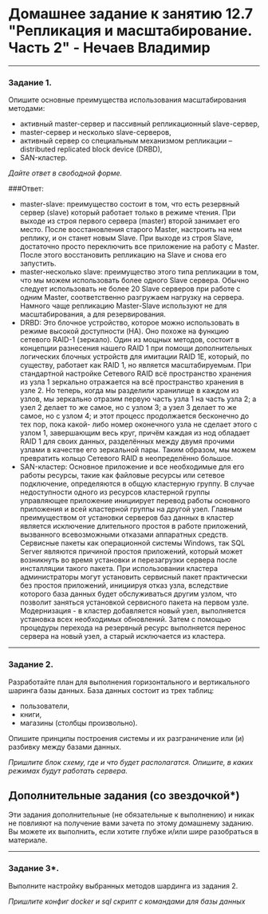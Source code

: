 # Домашнее задание к занятию 12.7 "Репликация и масштабирование. Часть 2" - Нечаев Владимир

---

### Задание 1.

Опишите основные преимущества использования масштабирования методами:

- активный master-сервер и пассивный репликационный slave-сервер, 
- master-сервер и несколько slave-серверов, 
- активный сервер со специальным механизмом репликации – distributed replicated block device (DRBD), 
- SAN-кластер.

*Дайте ответ в свободной форме.*

###Ответ:

- master-slave: преимущество состоит в том, что есть резервный сервер (slave) который работает только в режиме чтения. При выходе из строя первого сервера (master) второй занимает его место. После восстановления старого Master, настроить на нем реплику, и он станет новым Slave. При выходе из строя Slave, достаточно просто переключить все приложение на работу с Master. После этого восстановить репликацию на Slave и снова его запустить.
- master-несколько slave: преимущество этого типа репликации в том, что мы можем использовать более одного Slave сервера. Обычно следует использовать не более 20 Slave серверов при работе с одним Master, соответственно разгружаем нагрузку на сервера. Намного чаще репликацию Master-Slave используют не для масштабирования, а для резервирования. 
- DRBD: Это блочное устройство, которое можно использовать в режиме высокой доступности (HA). Оно похоже на функцию сетевого RAID-1 (зеркало). Один из мощных методов, состоит в концепции разнесения нашего RAID 1 при помощи дополнительных логических блочных устройств для имитации RAID 1E, который, по существу, работает как RAID 1, но является масштабируемым. При стандартной настройке Сетевого RAID всё пространство хранения из узла 1 зеркально отражается на всё пространство хранения в узле 2. Но теперь, когда мы разделили хранилище в каждом из узлов, мы зеркально отразим первую часть узла 1 на часть узла 2; а узел 2 делает то же самое, но с узлом 3; а узел 3 делает то же самое, но с узлом 4; и этот процесс продолжается бесконечно до тех пор, пока какой- либо номер оконечного узла не сделает этого с узлом 1, завершающим весь круг, причём каждая из нод обладает RAID 1 для своих данных, разделённых между двумя прочими узлами в качестве его зеркальной пары. Таким образом, мы можем превратить кольцо Сетевого RAID в неопределённо большое.
- SAN-кластер: Основное приложение и все необходимые для его работы ресурсы, такие как файловые ресурсы или сетевое подключение, определяются в общую кластерную группу. В случае недоступности одного из ресурсов кластерной группы управляющее приложение инициирует перевод работы основного приложения и всей кластерной группы на другой узел. Главным преимуществом от установки серверов баз данных в кластер является исключение длительного простоя в работе приложений, вызванного всевозможными отказами аппаратных средств. Сервисные пакеты как операционной системы Windows, так SQL Server являются причиной простоя приложений, который может возникнуть во время установки и перезагрузки сервера после инсталляции такого пакета. При использовании кластера администраторы могут установить сервисный пакет практически без простоя приложений, инициируя отказ узла, вследствие которого база данных будет обслуживаться другим узлом, что позволит заняться установкой сервисного пакета на первом узле. Модернизация - в кластер добавляется новый узел, выполняется установка всех необходимых обновлений. Затем с помощью процедуры перехода на резервный ресурс выполняется перенос сервера на новый узел, а старый исключается из кластера. 

---

### Задание 2.


Разработайте план для выполнения горизонтального и вертикального шаринга базы данных. База данных состоит из трех таблиц: 

- пользователи, 
- книги, 
- магазины (столбцы произвольно). 

Опишите принципы построения системы и их разграничение или (и) разбивку между базами данных.

*Пришлите блок схему, где и что будет располагатся. Опишите, в каких режимах будут работать сервера.* 

## Дополнительные задания (со звездочкой*)

Эти задания дополнительные (не обязательные к выполнению) и никак не повлияют на получение вами зачета по этому домашнему заданию. Вы можете их выполнить, если хотите глубже и/или шире разобраться в материале.

---
### Задание 3*.

Выполните настройку выбранных методов шардинга из задания 2.

*Пришлите конфиг docker и sql скрипт с командами для базы данных*
